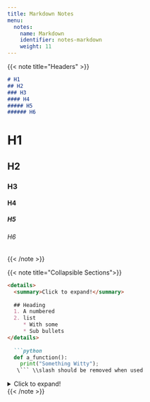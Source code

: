 ```yaml
---
title: Markdown Notes
menu:
  notes:
    name: Markdown
    identifier: notes-markdown
    weight: 11
---
```


{{< note title="Headers" >}}
```markdown
# H1
## H2
### H3
#### H4
##### H5
###### H6

```

# H1
## H2
### H3
#### H4
##### H5
###### H6
{{< /note >}}

{{< note title="Collapsible Sections">}}

```markdown
<details>
  <summary>Click to expand!</summary>
  
  ## Heading
  1. A numbered
  2. list
     * With some
     * Sub bullets
</details>
	
  ```python
  def a_function():
  	print("Something Witty");
   \``` \\slash should be removed when used
```

<details>
  <summary>Click to expand!</summary>
  
  ## Heading
  1. A numbered
  2. list
     * With some
     * Sub bullets

  ```python
  def a_function():
  	print("Something Witty");
   ```
</details>
{{< /note >}}

